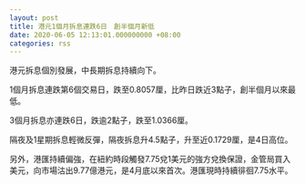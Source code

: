 ```yaml
---
layout: post
title: 港元1個月拆息連跌6日　創半個月新低
date: 2020-06-05 12:13:01.000000000 +08:00
categories: rss
---
```


港元拆息個別發展，中長期拆息持續向下。

1個月拆息連跌第6個交易日，跌至0.8057厘，比昨日跌近3點子，創半個月以來最低。

3個月拆息亦連跌6日，跌逾2點子，跌至1.0366厘。

隔夜及1星期拆息輕微反彈，隔夜拆息升4.5點子，升至近0.1729厘，是4日高位。

另外，港匯持續偏強，在紐約時段觸發7.75兌1美元的強方兌換保證，金管局買入美元，向市場沽出9.77億港元，是4月底以來首次。港匯現時持續徘徊7.75水平。
